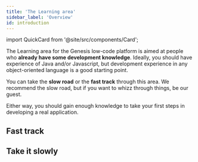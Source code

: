 ```yaml
---
title: 'The Learning area'
sidebar_label: 'Overview'
id: introduction
---
```

import QuickCard from '@site/src/components/Card';

The Learning area for the Genesis low-code platform is aimed at people who **already have some development knowledge**. Ideally, you should have experience of Java and/or Javascript, but development experience in any object-oriented language is a good starting point.

You can take the **slow road** or the **fast track** through this area. We recommend the slow road, but if you want to whizz through things, be our guest.  

Either way, you should gain enough knowledge to take your first steps in developing a real application. 

## Fast track

<div className='card-wrapper' >
    <QuickCard heading="Simple introduction" link="../getting-started/learn-the-basics/simple-introduction" text="This introduces you to some terminology and the basic architecture.">
    </QuickCard>
    <QuickCard heading="Prerequisites" link="../getting-started/quick-start/hardware-and-software" text="Check out our prerequisites and get the software you need onto your machine.">
    </QuickCard>
    <QuickCard heading="Get started" link="../getting-started/quick-start" text="Get started straight away. Build the simplest of applications in just a few careful steps.">
    </QuickCard>
</div>

## Take it slowly

<div className='card-wrapper'>
    <QuickCard heading="Simple introduction" link="../getting-started/learn-the-basics/simple-introduction" text="If you want to go more slowly, start right at the beginning and look at the sort of applications that have already been built on the Genesis low-code platform.">
    </QuickCard>
    <QuickCard heading="Data model" link="../getting-started/learn-the-basics/data-model/inside-a-fields-dictionary" text="From there, just progress through each section so that you build up knowledge of the data model and all the key parts on the platform. There's nothing difficult in these sections.">
    </QuickCard>
</div>

<div className='card-wrapper'>
    <QuickCard heading="Prerequisites" link="../getting-started/quick-start/hardware-and-software" text="After you have been through all those, you'll be ready to check the prerequisites for getting started.">
    </QuickCard>
    <QuickCard heading="Start building a simple application" link="../getting-started/learn-the-basics/simple-introduction" text="Once you've completed each of those, you'll be ready to start building a simple application.">
    </QuickCard>
</div>



